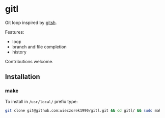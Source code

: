 
gitl
====

Git loop inspired by [gitsh](https://github.com/thoughtbot/gitsh).

Features:

* loop
* branch and file completion
* history

Contributions welcome.

## Installation

### make

To install in `/usr/local/` prefix type:

```bash
git clone git@github.com:wieczorek1990/gitl.git && cd gitl/ && sudo make install
```
